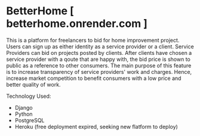 # BetterHome [ betterhome.onrender.com ] 
This is a platform for freelancers to bid for home improvement project. Users can sign up as either identity as a service provider or a client. Service Providers can bid on projects posted by clients. After clients have chosen a service provider with a qoute that are happy with, the bid price is shown to public as a reference to other consumers. The main purpose of this feature is to increase transparency of service providers' work and charges. Hence, increase market competition to benefit consumers with a low price and better quality of work. 

Technology Used:

- Django 
- Python
- PostgreSQL
- Heroku (free deployment expired, seeking new flatform to deploy)
